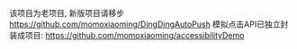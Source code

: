 该项目为老项目, 
新版项目请移步 https://github.com/momoxiaoming/DingDingAutoPush
模拟点击API已独立封装成项目: https://github.com/momoxiaoming/accessibilityDemo


